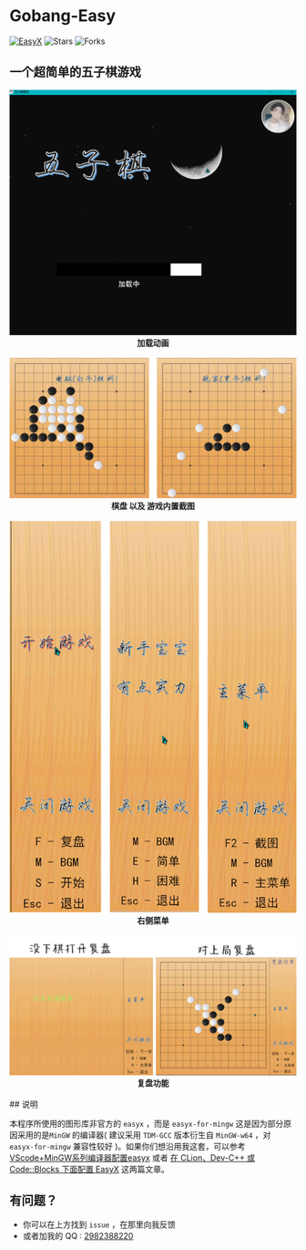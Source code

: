 # Gobang-Easy

[![EasyX](https://img.shields.io/badge/graphics-EasyX-orange.svg)](https://easyx.cn)
![Stars](https://img.shields.io/github/stars/Rising-Galaxy/GOBANG-Easy)
![Forks](https://img.shields.io/github/forks/Rising-Galaxy/GOBANG-Easy)

## 一个超简单的五子棋游戏

<div align=center>
<img src="./showPhoto/load.png"><br>
<b>加载动画</b>
</div><br>

<div align=center>
<img src="./showPhoto/PK-ScreenShot.png"><br>
<b>棋盘 以及 游戏内置截图</b>
</div><br>

<div align=center>
<img src="./showPhoto/select.png"><br>
<b>右侧菜单</b>
</div><br>

<div align=center>
<img src="./showPhoto/replay.png"><br>
<b>复盘功能</b>
</div><br>
## 说明

本程序所使用的图形库非官方的 `easyx` ，而是 `easyx-for-mingw` 这是因为部分原因采用的是`MinGW` 的编译器( 建议采用 `TDM-GCC` 版本衍生自 `MinGW-w64` ，对 `easyx-for-mingw` 兼容性较好 )。如果你们想沿用我这套，可以参考 [VScode+MinGW系列编译器配置easyx](https://blog.csdn.net/qq_63481422/article/details/125936400?ops_request_misc=&request_id=&biz_id=102&utm_term=MinGW%E4%B8%8EeasyX&utm_medium=distribute.pc_search_result.none-task-blog-2~all~sobaiduweb~default-0-125936400.142^v68^control,201^v4^add_ask,213^v2^t3_esquery_v1&spm=1018.2226.3001.4187) 或者 [在 CLion、Dev-C++ 或 Code::Blocks 下面配置 EasyX](https://codebus.cn/bestans/easyx-for-mingw) 这两篇文章。

## 有问题？

-   你可以在上方找到 `issue` ，在那里向我反馈
-   或者加我的 QQ : [2982388220](tencent://message/?uin=2982388220)
